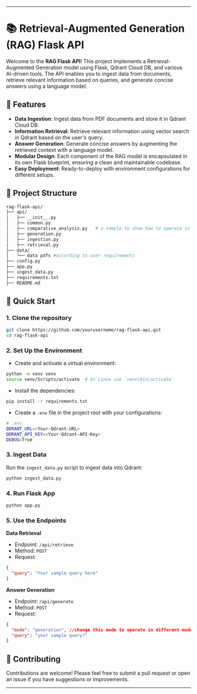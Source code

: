 
---

# 📚 Retrieval-Augmented Generation (RAG) Flask API

Welcome to the **RAG Flask API**! This project implements a Retrieval-Augmented Generation model using Flask, Qdrant Cloud DB, and various AI-driven tools. The API enables you to ingest data from documents, retrieve relevant information based on queries, and generate concise answers using a language model.

## 🌟 Features

- **Data Ingestion**: Ingest data from PDF documents and store it in Qdrant Cloud DB.
- **Information Retrieval**: Retrieve relevant information using vector search in Qdrant based on the user's query.
- **Answer Generation**: Generate concise answers by augmenting the retrieved context with a language model.
- **Modular Design**: Each component of the RAG model is encapsulated in its own Flask blueprint, ensuring a clean and maintainable codebase.
- **Easy Deployment**: Ready-to-deploy with environment configurations for different setups.

## 📂 Project Structure

```bash
rag-flask-api/
├── api/
│   ├── __init__.py               
│   ├── common.py                 
│   ├── comparative_analysis.py   # a sample to show how to operate in different modes using prompt templates (can be extended)   
│   ├── generation.py             
│   ├── ingestion.py              
│   ├── retrieval.py              
├── data/
│   └── data pdfs #according to user requirements      
├── config.py                     
├── app.py                        
├── ingest_data.py                
├── requirements.txt              
├── README.md                     
```

## 🚀 Quick Start

### 1. Clone the repository

```bash
git clone https://github.com/yourusername/rag-flask-api.git
cd rag-flask-api
```

### 2. Set Up the Environment

* Create and activate a virtual environment:

```bash
python -m venv venv
source venv/Scripts/activate  # On Linux use `venv\bin\activate`
```

* Install the dependencies:

```bash
pip install -r requirements.txt
```

* Create a `.env` file in the project root with your configurations:

```bash
# .env
QDRANT_URL=<Your-Qdrant-URL>
QDRANT_API_KEY=<Your-Qdrant-API-Key>
DEBUG=True
```

### 3. Ingest Data

Run the `ingest_data.py` script to ingest data into Qdrant:

```bash
python ingest_data.py
```

### 4. Run Flask App

```bash
python app.py
```

### 5. Use the Endpoints

**Data Retrieval**

* Endpoint: `/api/retrieve`
* Method: `POST`
* Request:

```json
{
  "query": "Your sample query here"
}
```

**Answer Generation**

* Endpoint: `/api/generate`
* Method: `POST`
* Request:

```json
{
  "mode": "generation", //change this mode to operate in different modes, e.g "comparative analysis"
  "query": "your sample query?"
}
```

## 🤝 Contributing

Contributions are welcome! Please feel free to submit a pull request or open an issue if you have suggestions or improvements.

---
